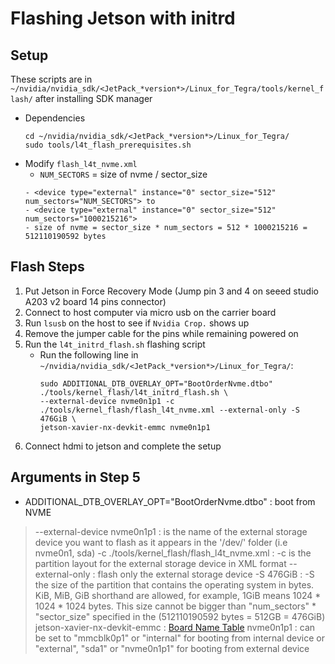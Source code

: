 # Flashing Jetson with initrd

## Setup
These scripts are in  `~/nvidia/nvidia_sdk/<JetPack_*version*>/Linux_for_Tegra/tools/kernel_flash/` after installing SDK manager
- Dependencies
  ```
  cd ~/nvidia/nvidia_sdk/<JetPack_*version*>/Linux_for_Tegra/
  sudo tools/l4t_flash_prerequisites.sh
  ```
- Modify `flash_l4t_nvme.xml` 
  - `NUM_SECTORS` = size of nvme / sector_size
  ```
  - <device type="external" instance="0" sector_size="512" num_sectors="NUM_SECTORS"> to
  - <device type="external" instance="0" sector_size="512" num_sectors="1000215216"> 
  - size of nvme = sector_size * num_sectors = 512 * 1000215216 = 512110190592 bytes
  ```
## Flash Steps 
1. Put Jetson in Force Recovery Mode (Jump pin 3 and 4 on seeed studio A203 v2 board 14 pins connector)
2. Connect to host computer via micro usb on the carrier board
3. Run `lsusb` on the host to see if `Nvidia Crop.` shows up
4. Remove the jumper cable for the pins while remaining powered on
5. Run the `l4t_initrd_flash.sh` flashing script
    - Run the following line in `~/nvidia/nvidia_sdk/<JetPack_*version*>/Linux_for_Tegra/`:
      ```
      sudo ADDITIONAL_DTB_OVERLAY_OPT="BootOrderNvme.dtbo" ./tools/kernel_flash/l4t_initrd_flash.sh \
      --external-device nvme0n1p1 -c ./tools/kernel_flash/flash_l4t_nvme.xml --external-only -S 476GiB \
      jetson-xavier-nx-devkit-emmc nvme0n1p1
      ```
7. Connect hdmi to jetson and complete the setup

## Arguments in Step 5
- ADDITIONAL_DTB_OVERLAY_OPT="BootOrderNvme.dtbo"
	: boot from NVME
> --external-device nvme0n1p1
	: is the name of the external storage device you want to flash as it appears in the '/dev/' folder
	  (i.e nvme0n1, sda)
> -c ./tools/kernel_flash/flash_l4t_nvme.xml 
	: -c <external-partition-layout> is the partition layout for the external storage device in XML format
> --external-only 
	: flash only the external storage device
> -S 476GiB 
	: -S <APP-size> the size of the partition that contains the operating system in bytes. 
	  KiB, MiB, GiB shorthand are allowed, for example, 1GiB means 1024 * 1024 * 1024 bytes. 
	  This size cannot be bigger than "num_sectors" * "sector_size" specified in the <external-partition-layout>
	  (512110190592 bytes = 512GB = 476GiB)
> jetson-xavier-nx-devkit-emmc
	: <board-name> [Board Name Table](https://files.seeedstudio.com/wiki/A20X/6.png)
> nvme0n1p1
	: <rootdev> can be set to "mmcblk0p1" or "internal" for booting from internal
	  device or "external", "sda1" or "nvme0n1p1" for booting from external device

